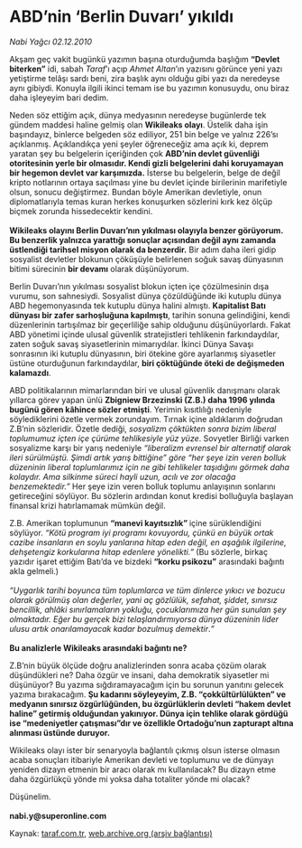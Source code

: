 # ABD’nin ‘Berlin Duvarı’ yıkıldı

*Nabi Yağcı 02.12.2010*

<div class="yazi"><p>Akşam geç vakit bugünkü yazımın başına oturduğumda başlığım <b>“Devlet biterken”</b> idi, sabah <i>Taraf</i>’ı açıp <i>Ahmet Altan</i>’ın yazısını görünce yeni yazı yetiştirme telâşı sardı beni, zira başlık aynı olduğu gibi yazı da neredeyse aynı gibiydi. Konuyla ilgili ikinci temam ise bu yazımın konusuydu, onu biraz daha işleyeyim bari dedim. </p>
<p>Neden söz ettiğim açık, dünya medyasının neredeyse bugünlerde tek gündem maddesi haline gelmiş olan <b>Wikileaks olayı</b>. Üstelik daha işin başındayız, binlerce belgeden söz ediliyor, 251 bin belge ve yalnız 226’sı açıklanmış. Açıklandıkça yeni şeyler öğreneceğiz ama açık ki, deprem yaratan şey bu belgelerin içeriğinden çok <b>ABD’nin devlet güvenliği otoritesinin yerle bir olmasıdır. Kendi gizli belgelerini dahi koruyamayan bir hegemon devlet var karşımızda.</b> İsterse bu belgelerin, belge de değil kripto notlarının ortaya saçılması yine bu devlet içinde birilerinin marifetiyle olsun, sonucu değiştirmez. Bundan böyle Amerikan devletiyle, onun diplomatlarıyla temas kuran herkes konuşurken sözlerini kırk kez ölçüp biçmek zorunda hissedecektir kendini. <br/><br/><b>Wikileaks olayını Berlin Duvarı’nın yıkılması olayıyla benzer görüyorum. Bu benzerlik yalnızca yarattığı sonuçlar açısından değil aynı zamanda üstlendiği tarihsel misyon olarak da benzerdir.</b> Bir adım daha ileri gidip sosyalist devletler blokunun çöküşüyle belirlenen soğuk savaş dünyasının bitimi sürecinin <b>bir devamı</b> olarak düşünüyorum. </p>
<p>Berlin Duvarı’nın yıkılması sosyalist blokun içten içe çözülmesinin dışa vurumu, son sahnesiydi. Sosyalist dünya çözüldüğünde iki kutuplu dünya ABD hegemonyasında tek kutuplu dünya halini almıştı. <b>Kapitalist Batı dünyası bir zafer sarhoşluğuna kapılmıştı</b>, tarihin sonuna gelindiğini, kendi düzenlerinin tartışılmaz bir geçerliliğe sahip olduğunu düşünüyorlardı. Fakat ABD yönetimi içinde ulusal güvenlik stratejistleri tehlikenin farkındaydılar, zaten soğuk savaş siyasetlerinin mimarıydılar. İkinci Dünya Savaşı sonrasının iki kutuplu dünyasının, biri ötekine göre ayarlanmış siyasetler üstüne oturduğunun farkındaydılar, <b>biri çöktüğünde öteki de değişmeden kalamazdı</b>. </p>
<p>ABD politikalarının mimarlarından biri ve ulusal güvenlik danışmanı olarak yıllarca görev yapan ünlü <b>Zbigniew Brzezinski (Z.B.) daha 1996 yılında bugünü gören kâhince sözler etmişti</b>. Yerimin kısıtlılığı nedeniyle söylediklerini özetle vermek zorundayım. Tırnak içine aldıklarım doğrudan Z.B’nin sözleridir. Özetle dediği, <i>sosyalizm çöktükten sonra bizim liberal toplumumuz içten içe çürüme tehlikesiyle yüz yüze</i>. Sovyetler Birliği varken sosyalizme karşı bir yarış nedeniyle <i>“liberalizm evrensel bir alternatif olarak ileri sürülmüştü. Şimdi artık yarış bittiğine” göre “her şeye izin veren bolluk düzeninin liberal toplumlarımız için ne gibi tehlikeler taşıdığını görmek daha kolaydır. Ama silkinme süreci hayli uzun, acılı ve zor olacağa benzemektedir.” </i>Her şeye izin veren bolluk toplumu anlayışının sonlarını getireceğini söylüyor. Bu sözlerin ardından konut kredisi bolluğuyla başlayan finansal krizi hatırlamamak mümkün değil. </p>
<p>Z.B. Amerikan toplumunun <b>“manevi kayıtsızlık” </b>içine sürüklendiğini söylüyor. <i>“Kötü program iyi programı kovuyordu, çünkü en büyük ortak cazibe insanların en soylu yanlarına hitap eden değil, en aşağılık ilgilerine, dehşetengiz korkularına hitap edenlere yönelikti.”</i> (Bu sözlerle, birkaç yazıdır işaret ettiğim Batı’da ve bizdeki <b>“korku psikozu”</b> arasındaki bağıntı akla gelmeli.) <br/><br/><i>“Uygarlık tarihi boyunca tüm toplumlarca ve tüm dinlerce yıkıcı ve bozucu olarak görülmüş olan değerler, yani aç gözlülük, sefahat, şiddet, sınırsız bencillik, ahlâki sınırlamaların yokluğu, çocuklarımıza her gün sunulan şey olmaktadır. Eğer bu gerçek bizi telaşlandırmıyorsa dünya düzeninin lider ulusu artık onarılamayacak kadar bozulmuş demektir</i>.<i>”<br/><br/></i><b>Bu analizlerle Wikileaks arasındaki bağıntı ne? </b></p>
<p>Z.B’nin büyük ölçüde doğru analizlerinden sonra acaba çözüm olarak düşündükleri ne? Daha özgür ve insani, daha demokratik siyasetler mi düşünüyor? Bu yazıma sığdıramayacağım için bu sorunun yanıtını gelecek yazıma bırakacağım. <b>Şu kadarını söyleyeyim, Z.B. “çokkültürlülükten” ve medyanın sınırsız özgürlüğünden, bu özgürlüklerin devleti “hakem devlet haline” getirmiş olduğundan yakınıyor. Dünya için tehlike olarak gördüğü ise “medeniyetler çatışması”dır ve özellikle Ortadoğu’nun zapturapt altına alınması üstünde duruyor. </b></p>
<p>Wikileaks olayı ister bir senaryoyla bağlantılı çıkmış olsun isterse olmasın acaba sonuçları itibariyle Amerikan devleti ve toplumunu ve de dünyayı yeniden dizayn etmenin bir aracı olarak mı kullanılacak? Bu dizayn etme daha özgürlükçü yönde mi yoksa daha totaliter yönde mi olacak?</p>
<p>Düşünelim.<br/><br/><b>nabi.y@superonline.com</b></p></div>

Kaynak: [taraf.com.tr](http://www.taraf.com.tr:80/nabi-yagci/makale-abd-nin-berlin-duvari-yikildi.htm), [web.archive.org (arşiv bağlantısı)](http://web.archive.org/web/20101204120814/http://www.taraf.com.tr:80/nabi-yagci/makale-abd-nin-berlin-duvari-yikildi.htm)
